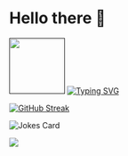 # Hello there 👋
<a href=""><img src="https://media3.giphy.com/media/DTohAWSS589DzOFVQ0/giphy.gif?cid=ecf05e47zsr0qdggbyq6bd63o40gciu0us83q5s333ptth7j&rid=giphy.gif&ct=s" width="100px"></a> [![Typing SVG](https://readme-typing-svg.herokuapp.com?color=%2341FF00&center=true&lines=I'm+Karthik;I'm+a+programmer)](https://git.io/typing-svg)


[![GitHub Streak](https://github-readme-streak-stats.herokuapp.com?user=karthxk&theme=tokyonight&date_format=M%20j%5B%2C%20Y%5D)](https://git.io/streak-stats)

![Jokes Card](https://readme-jokes.vercel.app/api?theme=tokyonight)

![](https://komarev.com/ghpvc/?username=karthxk&color=70A4FC)
<!--
**karthxk/karthxk** is a ✨ _special_ ✨ repository because its `README.md` (this file) appears on your GitHub profile.

Here are some ideas to get you started:

- 🔭 I’m currently working on ...
- 🌱 I’m currently learning ...
- 👯 I’m looking to collaborate on ...
- 🤔 I’m looking for help with ...
- 💬 Ask me about ...
- 📫 How to reach me: ...
- 😄 Pronouns: ...
- ⚡ Fun fact: ...
-->
